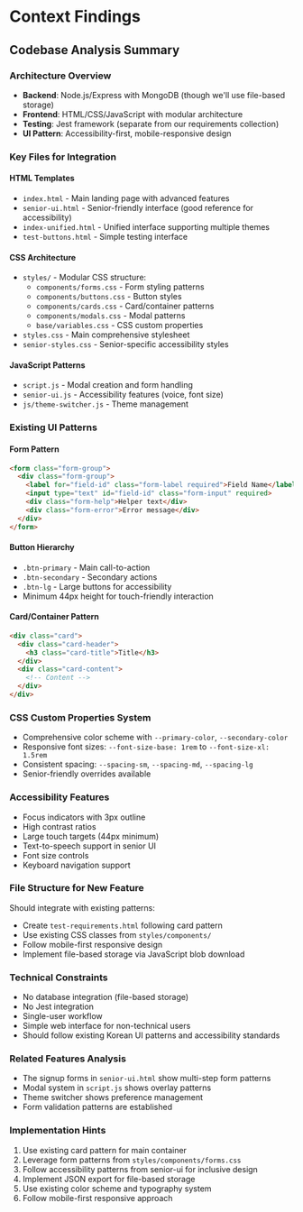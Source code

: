 # Context Findings

## Codebase Analysis Summary

### Architecture Overview
- **Backend**: Node.js/Express with MongoDB (though we'll use file-based storage)
- **Frontend**: HTML/CSS/JavaScript with modular architecture
- **Testing**: Jest framework (separate from our requirements collection)
- **UI Pattern**: Accessibility-first, mobile-responsive design

### Key Files for Integration

#### HTML Templates
- `index.html` - Main landing page with advanced features
- `senior-ui.html` - Senior-friendly interface (good reference for accessibility)
- `index-unified.html` - Unified interface supporting multiple themes
- `test-buttons.html` - Simple testing interface

#### CSS Architecture
- `styles/` - Modular CSS structure:
  - `components/forms.css` - Form styling patterns
  - `components/buttons.css` - Button styles
  - `components/cards.css` - Card/container patterns
  - `components/modals.css` - Modal patterns
  - `base/variables.css` - CSS custom properties
- `styles.css` - Main comprehensive stylesheet
- `senior-styles.css` - Senior-specific accessibility styles

#### JavaScript Patterns
- `script.js` - Modal creation and form handling
- `senior-ui.js` - Accessibility features (voice, font size)
- `js/theme-switcher.js` - Theme management

### Existing UI Patterns

#### Form Pattern
```html
<form class="form-group">
  <div class="form-group">
    <label for="field-id" class="form-label required">Field Name</label>
    <input type="text" id="field-id" class="form-input" required>
    <div class="form-help">Helper text</div>
    <div class="form-error">Error message</div>
  </div>
</form>
```

#### Button Hierarchy
- `.btn-primary` - Main call-to-action
- `.btn-secondary` - Secondary actions
- `.btn-lg` - Large buttons for accessibility
- Minimum 44px height for touch-friendly interaction

#### Card/Container Pattern
```html
<div class="card">
  <div class="card-header">
    <h3 class="card-title">Title</h3>
  </div>
  <div class="card-content">
    <!-- Content -->
  </div>
</div>
```

### CSS Custom Properties System
- Comprehensive color scheme with `--primary-color`, `--secondary-color`
- Responsive font sizes: `--font-size-base: 1rem` to `--font-size-xl: 1.5rem`
- Consistent spacing: `--spacing-sm`, `--spacing-md`, `--spacing-lg`
- Senior-friendly overrides available

### Accessibility Features
- Focus indicators with 3px outline
- High contrast ratios
- Large touch targets (44px minimum)
- Text-to-speech support in senior UI
- Font size controls
- Keyboard navigation support

### File Structure for New Feature
Should integrate with existing patterns:
- Create `test-requirements.html` following card pattern
- Use existing CSS classes from `styles/components/`
- Follow mobile-first responsive design
- Implement file-based storage via JavaScript blob download

### Technical Constraints
- No database integration (file-based storage)
- No Jest integration
- Single-user workflow
- Simple web interface for non-technical users
- Should follow existing Korean UI patterns and accessibility standards

### Related Features Analysis
- The signup forms in `senior-ui.html` show multi-step form patterns
- Modal system in `script.js` shows overlay patterns
- Theme switcher shows preference management
- Form validation patterns are established

### Implementation Hints
1. Use existing card pattern for main container
2. Leverage form patterns from `styles/components/forms.css`
3. Follow accessibility patterns from senior-ui for inclusive design
4. Implement JSON export for file-based storage
5. Use existing color scheme and typography system
6. Follow mobile-first responsive approach